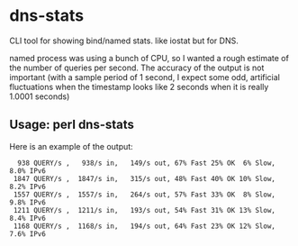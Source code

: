 # dns-stats
CLI tool for showing bind/named stats. like iostat but for DNS.

named process was using a bunch of CPU, so I wanted a rough estimate
of the number of queries per second.  The accuracy of the output is
not important (with a sample period of 1 second, I expect some odd,
artificial fluctuations when the timestamp looks like 2 seconds when it is
really 1.0001 seconds)

## Usage: perl dns-stats 
Here is an example of the output:
```
  938 QUERY/s ,   938/s in,   149/s out, 67% Fast 25% OK  6% Slow, 8.0% IPv6
 1847 QUERY/s ,  1847/s in,   315/s out, 48% Fast 40% OK 10% Slow, 8.2% IPv6
 1557 QUERY/s ,  1557/s in,   264/s out, 57% Fast 33% OK  8% Slow, 9.8% IPv6
 1211 QUERY/s ,  1211/s in,   193/s out, 54% Fast 31% OK 13% Slow, 8.4% IPv6
 1168 QUERY/s ,  1168/s in,   194/s out, 64% Fast 23% OK 12% Slow, 7.6% IPv6
```
